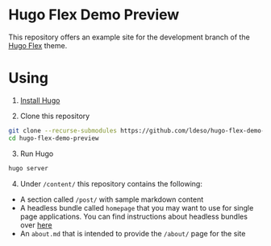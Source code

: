 # Hugo Flex Demo Preview

This repository offers an example site for the development branch of the [Hugo Flex](https://github.com/ldeso/hugo-flex) theme.

# Using

1. [Install Hugo](https://gohugo.io/installation/)

2. Clone this repository

```bash
git clone --recurse-submodules https://github.com/ldeso/hugo-flex-demo-preview.git
cd hugo-flex-demo-preview
```

3. Run Hugo

```bash
hugo server
```

4. Under `/content/` this repository contains the following:

- A section called `/post/` with sample markdown content
- A headless bundle called `homepage` that you may want to use for single page applications. You can find instructions about headless bundles over [here](https://gohugo.io/content-management/page-bundles/#headless-bundle)
- An `about.md` that is intended to provide the `/about/` page for the site
